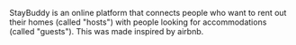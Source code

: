 StayBuddy is an online platform that connects people who want to rent out their homes (called "hosts") with people looking for accommodations (called "guests"). This was made inspired by airbnb.
